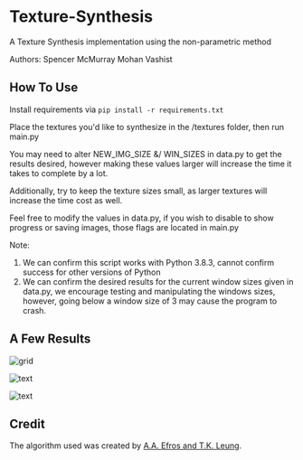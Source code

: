 # Texture-Synthesis

A Texture Synthesis implementation using the non-parametric method

Authors:
Spencer McMurray
Mohan Vashist
## How To Use

Install requirements via `pip install -r requirements.txt`

Place the textures you'd like to synthesize in the /textures folder, then run main.py

You may need to alter NEW_IMG_SIZE &/ WIN_SIZES in data.py to get the results desired,
however making these values larger will increase the time it takes to complete by a lot.

Additionally, try to keep the texture sizes small, as larger textures will increase the time
cost as well.

Feel free to modify the values in data.py, if you wish to disable to show progress or saving images, those flags are located in main.py

Note:
 1) We can confirm this script works with Python 3.8.3, cannot confirm success for other versions of Python
 2) We can confirm the desired results for the current window sizes given in data.py, we encourage testing and manipulating the windows sizes, however, going below a window size of 3 may cause the program to crash.

## A Few Results

![grid](https://i.imgur.com/hvVb10u.png)

![text](https://i.imgur.com/FILAa4h.png)

![text](https://i.imgur.com/dqZnq52.png)

## Credit

The algorithm used was created by [A.A. Efros and T.K. Leung](https://people.eecs.berkeley.edu/~efros/research/NPS/alg.html).
